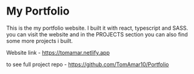 # My Portfolio

This is the my portfolio website.
I built it with react, typescript and SASS.
you can visit the website and in the PROJECTS section you can also find some more projects i built.

Website link - https://tomamar.netlify.app

to see full project repo - https://github.com/TomAmar10/Portfolio
